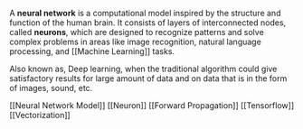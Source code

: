A **neural network** is a computational model inspired by the structure and function of the human brain. It consists of layers of interconnected nodes, called **neurons**, which are designed to recognize patterns and solve complex problems in areas like image recognition, natural language processing, and [[Machine Learning]] tasks.

Also known as, Deep learning, when the traditional algorithm could give satisfactory results for large amount of data and on data that is in the form of images, sound, etc.

[[Neural Network Model]]
[[Neuron]]
[[Forward Propagation]]
[[Tensorflow]]
[[Vectorization]]